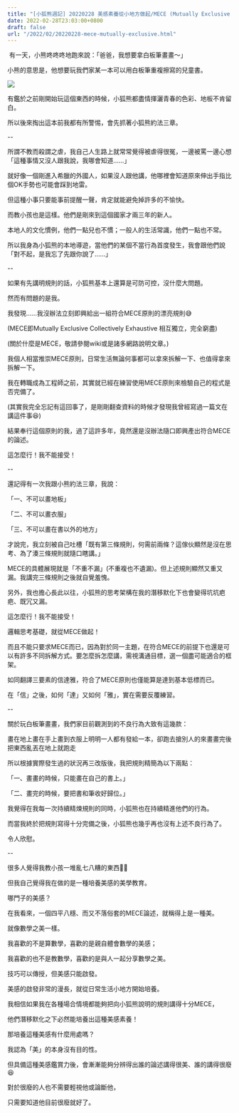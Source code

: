 ```yaml
---
title: "[小狐熊週記] 20220228 美感素養從小地方做起/MECE (Mutually Exclusive Collectively Exhaustive)"
date: 2022-02-28T23:03:00+0800
draft: false
url: "/2022/02/20220228-mece-mutually-exclusive.html"
---
```


 有一天，小熊咚咚咚地跑來說：「爸爸，我想要拿白板筆畫畫～」

小熊的意思是，他想要玩我們家某一本可以用白板筆重複擦寫的兒童書。



![]($https://blogger.googleusercontent.com/img/a/AVvXsEhhVuQJ4ZHgNYYGgYKqfDsZ8oCU93b44MnRQ3I02yYNxXSCNrSljoPzIwl_vAEy03BrRsounJY80FGVWV0-Rv9aec6hXpG3pwNI5ku2MpLZd7VXQNL9cLSNtoRwgIGGJ7ieX63CPj-3eVlNHJyk4qQYWM3hIXn9ekpN0OqJuJs6iJtdNq19N4NZRjFK)



有鑑於之前剛開始玩這個東西的時候，小狐熊都盡情揮灑青春的色彩、地板不肯留白。

所以後來掏出這本前我都有所警惕，會先抓著小狐熊約法三章。




--




所謂不教而殺謂之虐，我自己人生路上就常常覺得被虐得很冤，一邊被罵一邊心想「這種事情又沒人跟我說，我哪會知道……」

就好像一個剛進入希臘的外國人，如果沒人跟他講，他哪裡會知道原來伸出手指比個OK手勢也可能會踩到地雷。

但這種小事只要能事前提醒一聲，肯定就能避免掉許多的不愉快。




而教小孩也是這樣。他們是剛來到這個國家才兩三年的新人。

本地人的文化慣例，他們一點兒也不慣；一般人的生活常識，他們一點也不常。

所以我身為小狐熊的本地導遊，當他們的某個不當行為首度發生，我會跟他們說「對不起，是我忘了先跟你說了……」




--




如果有先講明規則的話，小狐熊基本上還算是可防可控，沒什麼大問題。

然而有問題的是我。

我發現……我沒辦法立刻即興給出一組符合MECE原則的漂亮規則😅




(MECE即Mutually Exclusive Collectively Exhaustive 相互獨立，完全窮盡)

(關於什麼是MECE，敬請參閱wiki或是諸多網路說明文章。)




我個人相當推崇MECE原則，日常生活無論何事都可以拿來拆解一下、也值得拿來拆解一下。

我在轉職成為工程師之前，其實就已經在練習使用MECE原則來檢驗自己的程式是否完備了。

(其實我完全忘記有這回事了，是剛剛翻查資料的時候才發現我曾經寫過一篇文在講這件事😆)




結果奉行這個原則的我，過了這許多年，竟然還是沒辦法隨口即興產出符合MECE的論述。

這怎麼行！我不能接受！




--




還記得有一次我跟小熊約法三章，我說：

「一、不可以畫地板」

「二、不可以畫衣服」

「三、不可以畫在書以外的地方」




才說完，我立刻被自己吐槽「既有第三條規則，何需前兩條？這傢伙顯然是沒在思考、為了湊三條規則就隨口瞎講。」

MECE的具體展現就是「不重不漏」(不重複也不遺漏)。但上述規則顯然又重又漏。我講完三條規則之後就自覺羞愧。




另外，我也擔心長此以往，小狐熊的思考架構在我的潛移默化下也會變得坑坑疤疤、既冗又漏。

這怎麼行！我不能接受！




邏輯思考基礎，就從MECE做起！

而且不能只要求MECE而已，因為對於同一主題，在符合MECE的前提下也還是可以有許多不同拆解方式。要怎麼拆怎麼講，需視溝通目標，選一個盡可能適合的框架。

如同翻譯三要素的信達雅，符合了MECE原則也僅能算是達到基本低標而已。

在「信」之後，如何「達」又如何「雅」，實在需要反覆練習。




--




關於玩白板筆畫畫，我們家目前觀測到的不良行為大致有這幾款：



畫在地上畫在手上畫到衣服上明明一人都有發給一本，卻跑去搶別人的來畫畫完後把東西亂丟在地上就跑走

所以根據實際發生過的狀況再三改版後，我把規則精簡為以下兩點：

「一、畫畫的時候，只能畫在自己的書上。」

「二、畫完的時候，要把書和筆收好歸位。」




我覺得在我每一次持續精煉規則的同時，小狐熊也在持續精進他們的行為。

而當我終於把規則寫得十分完備之後，小狐熊也幾乎再也沒有上述不良行為了。

令人欣慰。




--




很多人覺得我教小孩一堆亂七八糟的東西🤣🤣

但我自己覺得我在做的是一種培養美感的美學教育。




哪門子的美感？

在我看來，一個四平八穩、而又不落俗套的MECE論述，就稱得上是一種美。




就像數學之美一樣。

我喜歡的不是算數學，喜歡的是親自體會數學的美感；

我喜歡的也不是教數學，喜歡的是與人一起分享數學之美。




技巧可以傳授，但美感只能啟發。

美感的啟發非常的漫長，就從日常生活小地方開始培養。




我相信如果我在各種場合情境都能夠把向小狐熊說明的規則講得十分MECE，

他們潛移默化之下必然能培養出這種美感素養！




那培養這種美感有什麼用處嗎？

我認為「美」的本身沒有目的性。

但具備這種美感鑑賞力後，會漸漸能夠分辨得出誰的論述講得很美、誰的講得很廢😆

對於很廢的人也不需要輕視他或論斷他，

只需要知道他目前很廢就好了。








